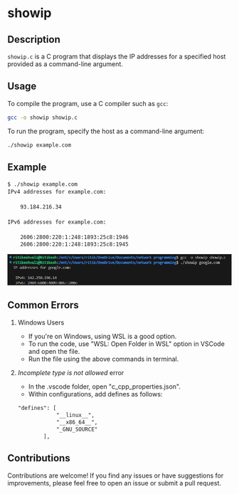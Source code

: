 # showip

## Description

`showip.c` is a C program that displays the IP addresses for a specified host provided as a command-line argument.

## Usage

To compile the program, use a C compiler such as `gcc`:

```bash
gcc -o showip showip.c

```

To run the program, specify the host as a command-line argument:

```bash
./showip example.com
```

## Example

```bash
$ ./showip example.com
IPv4 addresses for example.com:

    93.184.216.34

IPv6 addresses for example.com:

    2606:2800:220:1:248:1893:25c8:1946
    2606:2800:220:1:248:1893:25c8:1945
```

![showip-example-output](images/showip-example-output.png)

## Common Errors

1. Windows Users

   - If you're on Windows, using WSL is a good option.
   - To run the code, use "WSL: Open Folder in WSL" option in VSCode and open the file.
   - Run the file using the above commands in terminal.

2. *Incomplete type is not allowed* error
   - In the .vscode folder, open "c_cpp_properties.json".
   - Within configurations, add defines as follows:
   ```
   "defines": [
               "__linux__",
               "__x86_64__",
               "_GNU_SOURCE"
           ],
   ```

## Contributions

Contributions are welcome! If you find any issues or have suggestions for improvements, please feel free to open an issue or submit a pull request.